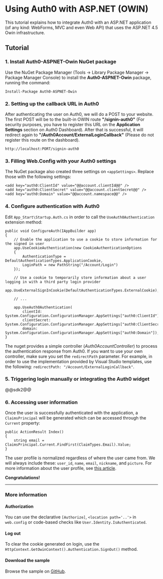 # Using Auth0 with ASP.NET (OWIN)

This tutorial explains how to integrate Auth0 with an ASP.NET application (of any kind: WebForms, MVC and even Web API) that uses the ASP.NET 4.5 Owin infrastructure.

## Tutorial

### 1. Install Auth0-ASPNET-Owin NuGet package

Use the NuGet Package Manager (Tools -> Library Package Manager -> Package Manager Console) to install the **Auth0-ASPNET-Owin** package, running the command:

```
Install-Package Auth0-ASPNET-Owin
```

### 2. Setting up the callback URL in Auth0

<div class="setup-callback">
<p>After authenticating the user on Auth0, we will do a POST to your website. The first POST will be to the built-in OWIN route <strong>"/signin-auth0"</strong> (For security purposes, you have to register this URL on the <strong>Application Settings</strong> section on Auth0 Dashboard). After that is successful, it will redirect again to <strong>"/Auth0Account/ExternalLoginCallback"</strong> (Please do not register this route on the dashboard).</p>

<pre><code>http://localhost:PORT/signin-auth0</pre></code>
</div>

### 3. Filling Web.Config with your Auth0 settings

The NuGet package also created three settings on `<appSettings>`. Replace those with the following settings:

```
<add key="auth0:ClientId" value="@@account.clientId@@" />
<add key="auth0:ClientSecret" value="@@account.clientSecret@@" />
<add key="auth0:Domain" value="@@account.namespace@@" />
```

### 4. Configure authentication with Auth0

Edit `App_Start\Startup.Auth.cs` in order to call the `UseAuth0Authentication` extension method:

	public void ConfigureAuth(IAppBuilder app)
	{
		// Enable the application to use a cookie to store information for the signed in user
    	app.UseCookieAuthentication(new CookieAuthenticationOptions
    	{
        	AuthenticationType = DefaultAuthenticationTypes.ApplicationCookie,
        	LoginPath = new PathString("/Account/Login")
    	});

    	// Use a cookie to temporarily store information about a user logging in with a third party login provider
    	app.UseExternalSignInCookie(DefaultAuthenticationTypes.ExternalCookie);
		
		// ...

	    app.UseAuth0Authentication(
	        clientId:       System.Configuration.ConfigurationManager.AppSettings["auth0:ClientId"],
	        clientSecret:   System.Configuration.ConfigurationManager.AppSettings["auth0:ClientSecret"],
	        domain:         System.Configuration.ConfigurationManager.AppSettings["auth0:Domain"]);
	}

The nuget provides a simple controller (_Auth0AccountController_) to process the authentication response from Auth0. If you want to use your own controller, make sure you set the `redirectPath` parameter. For example, in order to use the implementation provided by Visual Studio templates, use the following: `redirectPath: "/Account/ExternalLoginCallback"`.

### 5. Triggering login manually or integrating the Auth0 widget

@@sdk2@@

### 6. Accessing user information

Once the user is successfully authenticated with the application, a `ClaimsPrincipal` will be generated which can be accessed through the `Current` property:

    public ActionResult Index() 
    {
    	string email = ClaimsPrincipal.Current.FindFirst(ClaimTypes.Email).Value;
    }

The user profile is normalized regardless of where the user came from. We will always include these: `user_id`, `name`, `email`, `nickname`, and `picture`. For more information about the user profile, see [this article](user-profile).


**Congratulations!**

----

### More information

#### Authorization

You can use the declarative `[Authorize]`, `<location path='..'>` in `web.config` or code-based checks like `User.Identity.IsAuthenticated`.

#### Log out

To clear the cookie generated on login, use the `HttpContext.GetOwinContext().Authentication.SignOut()` method.

#### Download the sample

Browse the sample on <a target="_blank" href="https://github.com/auth0/auth0-aspnet-owin/tree/master/MvcSample">GitHub</a>.
